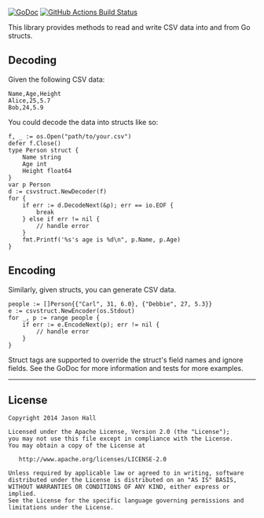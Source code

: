 [![GoDoc](https://godoc.org/github.com/imjasonh/csvstruct?status.png)](https://godoc.org/github.com/ImJasonH/csvstruct)
[![GitHub Actions Build Status](https://github.com/imjasonh/csvstruct/workflows/Build/badge.svg)](https://github.com/imjasonh/csvstruct/actions?query=workflow%3ABuild)

This library provides methods to read and write CSV data into and from Go structs.

Decoding
-----

Given the following CSV data:
```
Name,Age,Height
Alice,25,5.7
Bob,24,5.9
```

You could decode the data into structs like so:
```
f, _ := os.Open("path/to/your.csv")
defer f.Close()
type Person struct {
	Name string
	Age int
	Height float64
}
var p Person
d := csvstruct.NewDecoder(f)
for {
	if err := d.DecodeNext(&p); err == io.EOF {
		break
	} else if err != nil {
		// handle error
	}
	fmt.Printf('%s's age is %d\n", p.Name, p.Age)
}
```

Encoding
-----
Similarly, given structs, you can generate CSV data.

```
people := []Person{{"Carl", 31, 6.0}, {"Debbie", 27, 5.3}}
e := csvstruct.NewEncoder(os.Stdout)
for _, p := range people {
	if err := e.EncodeNext(p); err != nil {
		// handle error
	}
}
```

Struct tags are supported to override the struct's field names and ignore fields. See the GoDoc for more information and tests for more examples.


----------

License
-----

    Copyright 2014 Jason Hall

    Licensed under the Apache License, Version 2.0 (the "License");
    you may not use this file except in compliance with the License.
    You may obtain a copy of the License at

       http://www.apache.org/licenses/LICENSE-2.0

    Unless required by applicable law or agreed to in writing, software
    distributed under the License is distributed on an "AS IS" BASIS,
    WITHOUT WARRANTIES OR CONDITIONS OF ANY KIND, either express or implied.
    See the License for the specific language governing permissions and
    limitations under the License.

